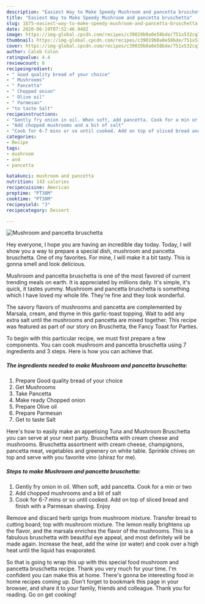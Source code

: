 ```yaml
---
description: "Easiest Way to Make Speedy Mushroom and pancetta bruschetta"
title: "Easiest Way to Make Speedy Mushroom and pancetta bruschetta"
slug: 1675-easiest-way-to-make-speedy-mushroom-and-pancetta-bruschetta
date: 2020-06-19T07:52:46.948Z
image: https://img-global.cpcdn.com/recipes/c39019b0a0e58bde/751x532cq70/mushroom-and-pancetta-bruschetta-recipe-main-photo.jpg
thumbnail: https://img-global.cpcdn.com/recipes/c39019b0a0e58bde/751x532cq70/mushroom-and-pancetta-bruschetta-recipe-main-photo.jpg
cover: https://img-global.cpcdn.com/recipes/c39019b0a0e58bde/751x532cq70/mushroom-and-pancetta-bruschetta-recipe-main-photo.jpg
author: Caleb Colon
ratingvalue: 4.4
reviewcount: 8
recipeingredient:
- " Good quality bread of your choice"
- " Mushrooms"
- " Pancetta"
- " Chopped onion"
- " Olive oil"
- " Parmesan"
- "to taste Salt"
recipeinstructions:
- "Gently fry onion in oil. When soft, add pancetta. Cook for a min or two"
- "Add chopped mushrooms and a bit of salt"
- "Cook for 6-7 mins or so until cooked. Add on top of sliced bread and finish with a Parmesan shaving. Enjoy"
categories:
- Recipe
tags:
- mushroom
- and
- pancetta

katakunci: mushroom and pancetta 
nutrition: 143 calories
recipecuisine: American
preptime: "PT38M"
cooktime: "PT30M"
recipeyield: "3"
recipecategory: Dessert

---
```



![Mushroom and pancetta bruschetta](https://img-global.cpcdn.com/recipes/c39019b0a0e58bde/751x532cq70/mushroom-and-pancetta-bruschetta-recipe-main-photo.jpg)

Hey everyone, I hope you are having an incredible day today. Today, I will show you a way to prepare a special dish, mushroom and pancetta bruschetta. One of my favorites. For mine, I will make it a bit tasty. This is gonna smell and look delicious.

Mushroom and pancetta bruschetta is one of the most favored of current trending meals on earth. It is appreciated by millions daily. It's simple, it's quick, it tastes yummy. Mushroom and pancetta bruschetta is something which I have loved my whole life. They're fine and they look wonderful.

The savory flavors of mushrooms and pancetta are complemented by Marsala, cream, and thyme in this garlic-toast topping. Wait to add any extra salt until the mushrooms and pancetta are mixed together. This recipe was featured as part of our story on Bruschetta, the Fancy Toast for Parties.


To begin with this particular recipe, we must first prepare a few components. You can cook mushroom and pancetta bruschetta using 7 ingredients and 3 steps. Here is how you can achieve that.

<!--inarticleads1-->

##### The ingredients needed to make Mushroom and pancetta bruschetta:

1. Prepare  Good quality bread of your choice
1. Get  Mushrooms
1. Take  Pancetta
1. Make ready  Chopped onion
1. Prepare  Olive oil
1. Prepare  Parmesan
1. Get to taste Salt


Here&#39;s how to easily make an appetising Tuna and Mushroom Bruschetta you can serve at your next party. Bruschetta with cream cheese and mushrooms. Bruschetta assortment with cream cheese, champignons, pancetta meat, vegetables and greenery on white table. Sprinkle chives on top and serve with you favorite vino (shiraz for me). 

<!--inarticleads2-->

##### Steps to make Mushroom and pancetta bruschetta:

1. Gently fry onion in oil. When soft, add pancetta. Cook for a min or two
1. Add chopped mushrooms and a bit of salt
1. Cook for 6-7 mins or so until cooked. Add on top of sliced bread and finish with a Parmesan shaving. Enjoy


Remove and discard herb sprigs from mushroom mixture. Transfer bread to cutting board; top with mushroom mixture. The lemon really brightens up the flavor, and the marsala enriches the flavor of the mushrooms. This is a fabulous bruschetta with beautiful eye appeal, and most definitely will be made again. Increase the heat, add the wine (or water) and cook over a high heat until the liquid has evaporated. 

So that is going to wrap this up with this special food mushroom and pancetta bruschetta recipe. Thank you very much for your time. I'm confident you can make this at home. There's gonna be interesting food in home recipes coming up. Don't forget to bookmark this page in your browser, and share it to your family, friends and colleague. Thank you for reading. Go on get cooking!
